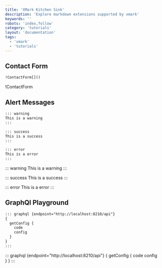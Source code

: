 ```yaml
---
title: 'XMark Kitchen Sink'
description: 'Explore markdown extensions supported by xmark'
keywords: ''
robots: 'index,follow'
category: 'tutorials'
layout: 'documentation'
tags:
  - 'xmark'
  - 'tutorials'
---
```


## Contact Form

```markdown
!ContactForm[]()
```

!ContactForm[]()

## Alert Messages

```markdown
::: warning
This is a warning
:::

::: success
This is a success
:::

::: error
This is a error
:::
```

::: warning
This is a warning
:::

::: success
This is a success
:::

::: error
This is a error
:::

## GraphQl Playground

```markdown
::: graphql {endpoint="http://localhost:8210/api"}
{
  getConfig {
    code
    config
  }
}
:::
```

::: graphql {endpoint="http://localhost:8210/api"}
{
  getConfig {
    code
    config
  }
}
:::
